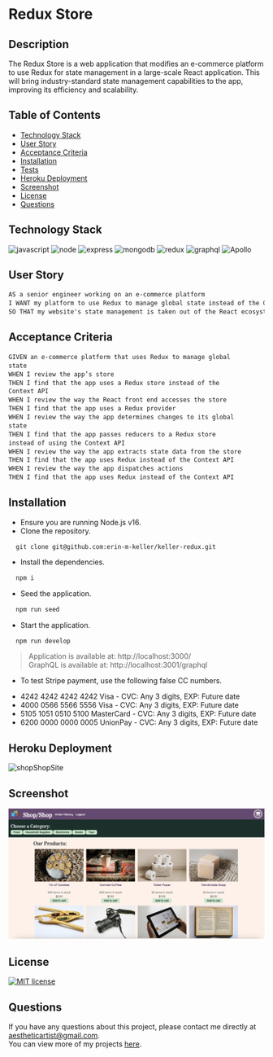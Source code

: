 # Redux Store

## Description

The Redux Store is a web application that modifies an e-commerce platform to use Redux for state management in a large-scale React application. This will bring industry-standard state management capabilities to the app, improving its efficiency and scalability.

  ## Table of Contents
  * [Technology Stack](#technology-stack)
  * [User Story](#user-story)
  * [Acceptance Criteria](#acceptance-criteria)
  * [Installation](#installation)
  * [Tests](#tests)
  * [Heroku Deployment](#heroku-deployment)
  * [Screenshot](#screenshot)
  * [License](#license)
  * [Questions](#questions)


## Technology Stack

![javascript](https://img.shields.io/badge/-JavaScript-61DAFB?color=yellow&style=flat)
![node](https://img.shields.io/badge/-Node.js-61DAFB?color=green&style=flat)
![express](https://img.shields.io/badge/-Express.js-61DAFB?color=blue&style=flat)
![mongodb](https://img.shields.io/badge/-MongoDB-61DAFB?color=purple&style=flat)
![redux](https://img.shields.io/badge/-React-61DAFB?color=red&style=flat)
![graphql](https://img.shields.io/badge/-GraphQL-61DAFB?color=red&style=flat)
![Apollo](https://img.shields.io/badge/-Apollo-61DAFB?color=red&style=flat)

## User Story

```md
AS a senior engineer working on an e-commerce platform
I WANT my platform to use Redux to manage global state instead of the Context API
SO THAT my website's state management is taken out of the React ecosystem
```

## Acceptance Criteria

```md
GIVEN an e-commerce platform that uses Redux to manage global  
state
WHEN I review the app’s store
THEN I find that the app uses a Redux store instead of the  
Context API
WHEN I review the way the React front end accesses the store
THEN I find that the app uses a Redux provider
WHEN I review the way the app determines changes to its global  
state
THEN I find that the app passes reducers to a Redux store  
instead of using the Context API
WHEN I review the way the app extracts state data from the store
THEN I find that the app uses Redux instead of the Context API
WHEN I review the way the app dispatches actions
THEN I find that the app uses Redux instead of the Context API
```

## Installation
  * Ensure you are running Node.js v16.  
  * Clone the repository.
  ```
    git clone git@github.com:erin-m-keller/keller-redux.git
  ```
  * Install the dependencies.
  ```bash
    npm i 
  ```
  * Seed the application.
  ```bash
    npm run seed
  ```
  * Start the application.
  ```md
    npm run develop
  ```
  > Application is available at: http://localhost:3000/  
  > GraphQL is available at: http://localhost:3001/graphql  

  * To test Stripe payment, use the following false CC numbers.
  - 4242 4242 4242 4242	Visa - CVC: Any 3 digits, EXP: Future date
  - 4000 0566 5566 5556	Visa - CVC: Any 3 digits, EXP: Future date
  - 5105 1051 0510 5100	MasterCard - CVC: Any 3 digits, EXP: Future date
  - 6200 0000 0000 0005	UnionPay - CVC: Any 3 digits, EXP: Future date

## Heroku Deployment

![shopShopSite](https://keller-redux-6960698a5b38.herokuapp.com/)

## Screenshot

![shopShopScreenshot](./client/src/assets/images/finished-product.png)

## License

[![MIT license](https://img.shields.io/badge/License-MIT-purple.svg)](https://lbesson.mit-license.org/)

## Questions

If you have any questions about this project, please contact me directly at [aestheticartist@gmail.com](aestheticartist@gmail.com).  
You can view more of my projects [here](https://github.com/erin-m-keller).